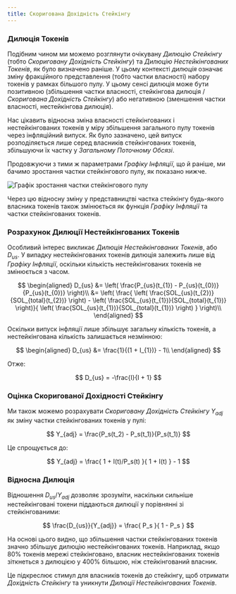 ```yaml
---
title: Скоригована Дохідність Стейкінгу
---
```


### Дилюція Токенів

Подібним чином ми можемо розглянути очікувану _Дилюцію Стейкінгу_ (тобто
_Скориговану Дохідність Стейкінгу_) та _Дилюцію Нестейкінгованих Токенів_, як
було визначено раніше. У цьому контексті _дилюція_ означає зміну фракційного
представлення (тобто частки власності) набору токенів у рамках більшого пулу. У
цьому сенсі дилюція може бути позитивною (збільшення частки власності,
стейкінгова дилюція / _Скоригована Дохідність Стейкінгу_) або негативною
(зменшення частки власності, нестейкінгова дилюція).

Нас цікавить відносна зміна власності стейкінгованих і нестейкінгованих токенів
у міру збільшення загального пулу токенів через інфляційний випуск. Як було
зазначено, цей випуск розподіляється лише серед власників стейкінгованих
токенів, збільшуючи їх частку у _Загальному Поточному Обсязі_.

Продовжуючи з тими ж параметрами _Графіку Інфляції_, що й раніше, ми бачимо
зростання частки стейкінгового пулу, як показано нижче.

![Графік зростання частки стейкінгового пулу](/assets/docs/economics/example_staked_supply_w_range_initial_stake.png)

Через цю відносну зміну у представництві частка стейкінгу будь-якого власника
токенів також змінюється як функція _Графіку Інфляції_ та частки стейкінгованих
токенів.

### Розрахунок Дилюції Нестейкінгованих Токенів

Особливий інтерес викликає _Дилюція Нестейкінгованих Токенів_, або $D_{us}$. У
випадку нестейкінгованих токенів дилюція залежить лише від _Графіку Інфляції_,
оскільки кількість нестейкінгованих токенів не змінюється з часом.

$$
\begin{aligned}
	D_{us} &= \left( \frac{P_{us}(t_{1}) - P_{us}(t_{0})}{P_{us}(t_{0})} \right)\\
		&= \left( \frac{ \left( \frac{SOL_{us}(t_{2})}{SOL_{total}(t_{2})} \right) - \left( \frac{SOL_{us}(t_{1})}{SOL_{total}(t_{1})} \right)}{ \left( \frac{SOL_{us}(t_{1})}{SOL_{total}(t_{1})} \right) } \right)\\
\end{aligned}
$$

Оскільки випуск інфляції лише збільшує загальну кількість токенів, а
нестейкінгована кількість залишається незмінною:

$$
\begin{aligned}
	D_{us} &= \frac{1}{(1 + I_{1})} - 1\\
\end{aligned}
$$

Отже:

$$
D_{us} = -\frac{I}{I + 1}
$$

### Оцінка Скоригованої Дохідності Стейкінгу

Ми також можемо розрахувати _Скориговану Дохідність Стейкінгу_ $Y_{adj}$ як
зміну частки стейкінгованих токенів у пулі:

$$
Y_{adj} = \frac{P_s(t_2) - P_s(t_1)}{P_s(t_1)}
$$

Це спрощується до:

$$
Y_{adj} = \frac{ 1 + I(t)/P_s(t) }{ 1 + I(t) } - 1
$$

### Відносна Дилюція

Відношення $D_{us}/Y_{adj}$ дозволяє зрозуміти, наскільки сильніше
нестейкінговані токени піддаються дилюції у порівнянні зі стейкінгованими:

$$
\frac{D_{us}}{Y_{adj}} = \frac{ P_s }{ 1 - P_s }
$$

На основі цього видно, що збільшення частки стейкінгованих токенів значно
збільшує дилюцію нестейкінгованих токенів. Наприклад, якщо $80\%$ токенів мережі
стейкінговано, власник нестейкінгованих токенів зіткнеться з дилюцією у $400\%$
більшою, ніж стейкінгований власник.

Це підкреслює стимул для власників токенів до стейкінгу, щоб отримати
_Дохідність Стейкінгу_ та уникнути _Дилюції Нестейкінгованих Токенів_.
